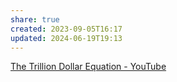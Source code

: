 ```yaml
---
share: true
created: 2023-09-05T16:17
updated: 2024-06-19T19:13
---
```

[The Trillion Dollar Equation - YouTube](https://www.youtube.com/watch?v=A5w-dEgIU1M)
